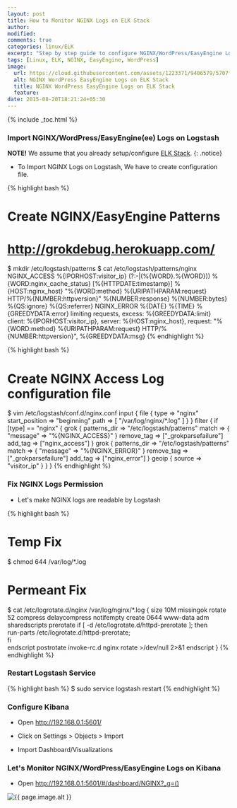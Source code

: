 ```yaml
---
layout: post
title: How to Monitor NGINX Logs on ELK Stack
author:
modified:
comments: true
categories: linux/ELK
excerpt: "Step by step guide to configure NGINX/WordPress/EasyEngine Logs on ELK Stack."
tags: [Linux, ELK, NGINX, EasyEngine, WordPress]
image:
  url: https://cloud.githubusercontent.com/assets/1223371/9406579/5707fa08-481f-11e5-848a-d2ac7a184626.png
  alt: NGINX WordPress EasyEngine Logs on ELK Stack
  title: NGINX WordPress EasyEngine Logs on ELK Stack
  feature:
date: 2015-08-20T18:21:24+05:30
---
```

{% include _toc.html %}


### Import NGINX/WordPress/EasyEngine(ee) Logs on Logstash

**NOTE!** We assume that you already setup/configure <a href="/linux/elk">ELK Stack</a>.
{: .notice}

* To Import NGINX Logs on Logstash, We have to create configuration file.

{% highlight bash %}
# Create NGINX/EasyEngine Patterns
# http://grokdebug.herokuapp.com/
$ mkdir /etc/logstash/patterns
$ cat /etc/logstash/patterns/nginx
NGINX_ACCESS %{IPORHOST:visitor_ip} (?:-|(%{WORD}.%{WORD})) %{WORD:nginx_cache_status} \[%{HTTPDATE:timestamp}\] %{HOST:nginx_host} "%{WORD:method} %{URIPATHPARAM:request} HTTP/%{NUMBER:httpversion}" %{NUMBER:response} %{NUMBER:bytes} %{QS:ignore} %{QS:referrer}
NGINX_ERROR %{DATE} %{TIME} %{GREEDYDATA:error} limiting requests, excess: %{GREEDYDATA:limit} client: %{IPORHOST:visitor_ip}, server: %{HOST:nginx_host}, request: "%{WORD:method} %{URIPATHPARAM:request} HTTP/%{NUMBER:httpversion}", %{GREEDYDATA:msg}
{% endhighlight %}

{% highlight bash %}
# Create NGINX Access Log configuration file
$ vim /etc/logstash/conf.d/nginx.conf
input {
  file {
    type => "nginx"
    start_position => "beginning"
    path => [ "/var/log/nginx/*.log" ]
  }
}
filter {
  if [type] == "nginx" {
    grok {
	patterns_dir => "/etc/logstash/patterns"
	match => { "message" => "%{NGINX_ACCESS}" }
	remove_tag => ["_grokparsefailure"]
	add_tag => ["nginx_access"]
    }
    grok {
	patterns_dir => "/etc/logstash/patterns"
	match => { "message" => "%{NGINX_ERROR}" }
	remove_tag => ["_grokparsefailure"]
	add_tag => ["nginx_error"]
    }
    geoip {
      source => "visitor_ip"
    }
  }
}
{% endhighlight %}

### Fix NGINX Logs Permission

* Let's make NGINX logs are readable by Logstash

{% highlight bash %}
# Temp Fix
$ chmod 644 /var/log/*.log

# Permeant Fix
$ cat /etc/logrotate.d/nginx
/var/log/nginx/*.log {
	size 10M
	missingok
	rotate 52
	compress
	delaycompress
	notifempty
	create 0644 www-data adm
	sharedscripts
	prerotate
		if [ -d /etc/logrotate.d/httpd-prerotate ]; then \
			run-parts /etc/logrotate.d/httpd-prerotate; \
		fi \
	endscript
	postrotate
		invoke-rc.d nginx rotate >/dev/null 2>&1
	endscript
}
{% endhighlight %}

### Restart Logstash Service

{% highlight bash %}
$ sudo service logstash restart
{% endhighlight %}

### Configure Kibana
* Open http://192.168.0.1:5601/
* Click on Settings > Objects > Import

* Import Dashboard/Visualizations
<script src="https://gist-it.appspot.com/github/MiteshShah/ELK-Stack/blob/master/Nginx.json"></script>

### Let's Monitor NGINX/WordPress/EasyEngine Logs on Kibana

* Open http://192.168.0.1:5601/#/dashboard/NGINX?_g=()

<img src="{{ page.image.url }}" alt="{{ page.image.alt }}" title="{{ page.image.title }}">
